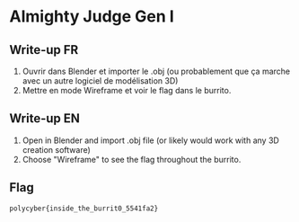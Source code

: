 # Almighty Judge Gen I

## Write-up FR

1. Ouvrir dans Blender et importer le .obj (ou probablement que ça marche avec un autre logiciel de modélisation 3D)
2. Mettre en mode Wireframe et voir le flag dans le burrito.

## Write-up EN

1. Open in Blender and import .obj file (or likely would work with any 3D creation software)
2. Choose "Wireframe" to see the flag throughout the burrito.

## Flag

`polycyber{inside_the_burrit0_5541fa2}`
